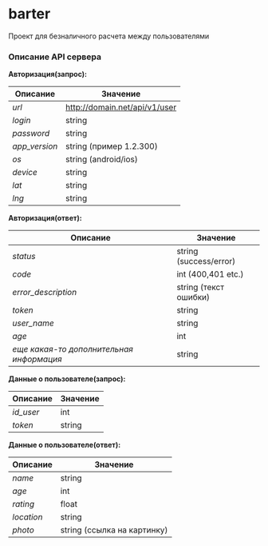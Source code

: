 # barter
Проект для безналичного расчета между пользователями


### Описание API  сервера

**Авторизация(запрос):**

Описание | Значение
------------ | -------------
*url*  | http://domain.net/api/v1/user
*login* | string
*password* | string
*app_version* | string (пример 1.2.300)
*os* | string (android/ios)
*device* | string
*lat* | string
*lng* | string


**Авторизация(ответ):**

Описание | Значение
------------ | -------------
*status* | string (success/error)
*code* | int (400,401 etc.)
*error_description* | string  (текст ошибки)
*token* | string 
*user_name* | string
*age* | int
*еще какая-то дополнительная информация* | string

**Данные о пользователе(запрос):**

Описание | Значение
------------ | -------------
*id_user* | int
*token* | string


**Данные о пользователе(ответ):**

Описание | Значение
------------ | -------------
*name* | string
*age* | int
*rating* | float
*location*  | string
*photo* | string (ссылка на картинку)













